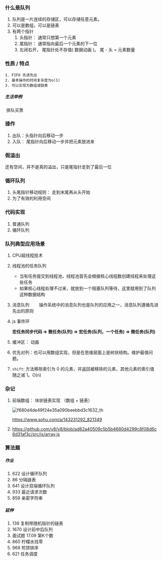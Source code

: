 <!--
 * @Description  : 队列
 * @Autor        : yanwang
 * @CreateDate   : 2021-11-17 14:25:56
 * @LastEditors  : yanwang
 * @LastEditTime : 2021-11-17 15:55:32
-->
### 什么是队列

1. 队列是一片连续的存储区，可以存储任意元素。
2. 可以是数组，可以是链表
3. 有两个指针
   1. 头指针： 通常只想第一个元素
   2. 尾指针： 通常指向最后一个元素的下一位
   3. 左闭右开， 尾指针处不存值( 数据动画 )。 尾 - 头 = 元素数量

### 性质 / 特点

 	1. FIFO 先进先出
 	2. 基本操作的时间复杂度为o(1)
 	3. 可以实现为数组或链表

##### 生活举例

​	排队买票

###  操作

1. 出队：头指针向后移动一步
2. 入队： 尾指针向后移动一步并把元素放进来

### 假溢出

  还有空间，并不是真的溢出，只是尾指针走到了最后一位

### 循环队列

1. 头尾指针移动规则： 走到末尾再从头开始
2. 为了有效的利用空间

### 代码实现

1. 普通队列
2. 循环队列

### 队列典型应用场景

1. CPU超线程技术

2. 线程池的任务队列

   + 当有任务提交到线程池，线程池首先会根据核心线程数创建线程来处理这些任务
   + 如果核心线程处理不过来，就放到一个阻塞队列等待，这里就用到了队列这种数据结构

3. 消息队列
   　　操作系统中的消息队列也是队列的应用之一，消息队列遵循先进先出的原则

4. js 事件环

   **宏任务同步代码 => 微任务(队列) => 宏任务(队列，一个任务)**
   **=> 微任务(队列)** 

5. 缓冲区： 动画

6. 优先对列：也可以用数组实现，但是在思维层面上是树状结构。维护最值问题。

7. `shift`: 方法移除索引为 0 的元素，并返回被移除的元素，其他元素的索引值随之减 1。O(n)

### 杂记

1. 前端数组： 块状链表实现 （数组 + 链表）

   ![f680d4de49f24e35a090beebbd3c1632_th](http://img.mp.sohu.com/upload/20170524/f680d4de49f24e35a090beebbd3c1632_th.png)

   https://www.sohu.com/a/143231292_821349

2. https://github.com/v8/v8/blob/ad82a40509c5b5b4680d4299c8f08d6c6d31af3c/src/js/array.js

### 算法题

##### 作业

1. 622 设计循环队列
2. 86 分隔链表
3. 641 设计双端循环队列
4. 933 最近请求次数
5. 859 亲密字符串

##### 延伸

1. 138 复制带随机指针的链表
2. 1670 设计前中后队列
3. 面试题 17.09 第K个数
4. 860 柠檬水找零
5. 969 煎饼排序
6. 621 任务调度